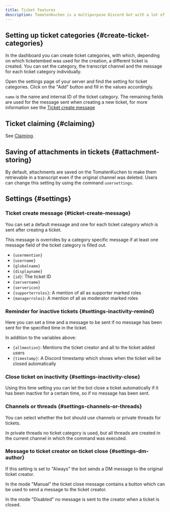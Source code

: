 ```yaml
---
title: Ticket features
description: TomatenKuchen is a multipurpose Discord bot with a lot of features for your server. Explains the ticket system and the setup and settings of it.
---
```


## Setting up ticket categories {#create-ticket-categories}

In the dashboard you can create ticket categories, with which, depending on which ticketembed was used for the creation, a different ticket is created.
You can set the category, the transcript channel and the message for each ticket category individually.

Open the settings page of your server and find the setting for ticket categories. Click on the "Add" button and fill in the values accordingly.

`name` is the name and internal ID of the ticket category. The remaining fields are used for the message sent when creating a new ticket, for more information see the [Ticket create message](#ticket-create-message)

## Ticket claiming {#claiming}

See [Claiming](./claiming).

## Saving of attachments in tickets {#attachment-storing}

By default, attachments are saved on the TomatenKuchen to make them retrievable in a transcript even if the original channel was deleted.
Users can change this setting by using the command `usersettings`.

## Settings {#settings}

### Ticket create message {#ticket-create-message}

You can set a default message and one for each ticket category which is sent after creating a ticket.

This message is overrides by a category specific message if at least one message field of the ticket category is filled out.

- `{usermention}`
- `{username}`
- `{globalname}`
- `{displayname}`
- `{id}`: The ticket ID
- `{servername}`
- `{servericon}`
- `{supporterroles}`: A mention of all as supporter marked roles
- `{managerroles}`: A mention of all as moderator marked roles

### Reminder for inactive tickets {#settings-inactivity-remind}

Here you can set a time and a message to be sent if no message has been sent for the specified time in the ticket.

In addition to the variables above:

- `{allmention}`: Mentions the ticket creator and all to the ticket added users
- `{timestamp}`: A Discord timestamp which shows when the ticket will be closed automatically

### Close ticket on inactivity {#settings-inactivity-close}

Using this time setting you can let the bot close a ticket automatically if it has been inactive for a certain time, so if no message has been sent.

### Channels or threads {#settings-channels-or-threads}

You can select whether the bot should use channels or private threads for tickets.

In private threads no ticket category is used, but all threads are created in the current channel in which the command was executed.

### Message to ticket creator on ticket close {#settings-dm-author}

If this setting is set to "Always" the bot sends a DM message to the original ticket creator.

In the mode "Manual" the ticket close message contains a button which can be used to send a message to the ticket creator.

In the mode "Disabled" no message is sent to the creator when a ticket is closed.
